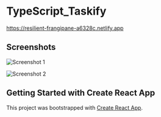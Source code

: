 # TypeScript_Taskify
https://resilient-frangipane-a6328c.netlify.app

## Screenshots
![Screenshot 1](https://user-images.githubusercontent.com/68656122/166231335-5bbf1600-e8d5-4538-bad2-38975022a2e9.png)

![Screenshot 2](https://user-images.githubusercontent.com/68656122/166403338-5d83df3d-19ed-49f2-9790-db3f1f14178f.png)


## Getting Started with Create React App

This project was bootstrapped with [Create React App](https://github.com/facebook/create-react-app).
